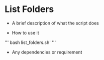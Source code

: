 # List Folders

* A brief description of what the script does

* How to use it

''' bash
list_folders.sh'
'''

* Any dependencies or requirement